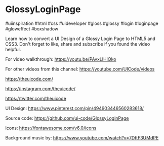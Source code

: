 # GlossyLoginPage

#uiinspiration #html #css #uideveloper #gloss #glossy #login #loginpage #gloweffect #boxshadow

Learn how to convert a UI Design of a Glossy Login Page to HTML5 and CSS3. Don't forget to like, share and subscribe if you found the video helpful.

For video walkthrough:
https://youtu.be/PAvxLIHIQko

For other videos from this channel:
https://youtube.com/UICode/videos

https://theuicode.com/

https://instagram.com/theuicode/

https://twitter.com/theuicode

UI Design: https://www.pinterest.com/pin/494903446560283618/

Source code: https://github.com/ui-code/GlossyLoginPage

Icons:
https://fontawesome.com/v6.0/icons

Background music by:
https://www.youtube.com/watch?v=7DftF3UMdPE
